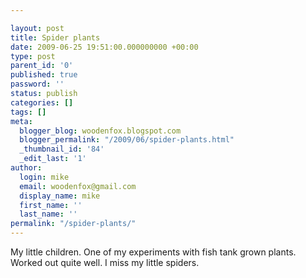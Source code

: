 ```yaml
---

layout: post
title: Spider plants
date: 2009-06-25 19:51:00.000000000 +00:00
type: post
parent_id: '0'
published: true
password: ''
status: publish
categories: []
tags: []
meta:
  blogger_blog: woodenfox.blogspot.com
  blogger_permalink: "/2009/06/spider-plants.html"
  _thumbnail_id: '84'
  _edit_last: '1'
author:
  login: mike
  email: woodenfox@gmail.com
  display_name: mike
  first_name: ''
  last_name: ''
permalink: "/spider-plants/"
---
```

My little children. One of my experiments with fish tank grown plants. Worked
out quite well. I miss my little spiders.

